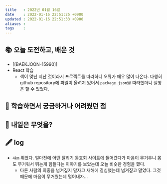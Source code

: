 ```yaml
---
title   : 2022년 01월 16일 
date    : 2022-01-16 22:51:25 +0900
updated : 2022-01-16 22:51:33 +0900
aliases : 
tags    : 
---
```

## 📚 오늘 도전하고, 배운 것
- [[BAEKJOON-15990]]
- React 학습
	- 책이 몇년 지난 것이라서 프로젝트를 따라하니 오류가 매우 많이 나온다. 다행히 github repository에 파일이 올려져 있어서 `package.json`을 따라했더니 실행은 할 수 있었다. 

## 🤔 학습하면서 궁금하거나 어려웠던 점 

## 🌅 내일은 무엇을?

## 🖋 log
- `4km` 뛰었다. 얼마전에 어떤 달리기 동호회 사이트에 들어갔다가 마음이 무거우니 몸도 무거워서 뛰는게 힘들다는 이야기를 보았는데 오늘 비슷한 경험을 했다.  
	- 다른 사람의 의중을 넘겨짚지 말자고 새해에 결심했는데 넘겨짚고 말았다. 그것 때문에 마음이 무거웠는데 털어내자...
